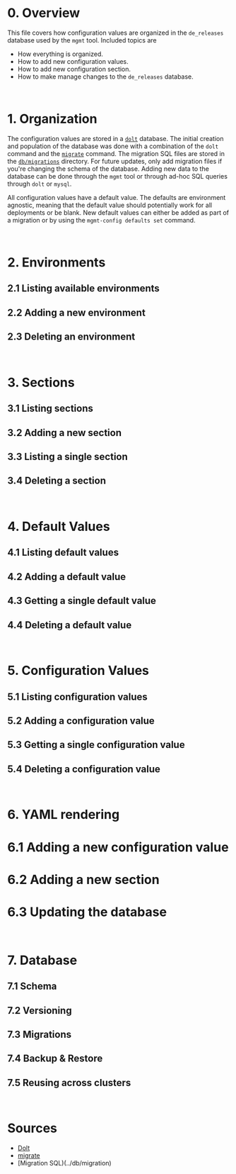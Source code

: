 # 0. Overview

This file covers how configuration values are organized in the `de_releases` database used by the `mgmt` tool. Included topics are
* How everything is organized.
* How to add new configuration values.
* How to add new configuration section.
* How to make manage changes to the `de_releases` database.

&nbsp;

# 1. Organization

The configuration values are stored in a [`dolt`](http://dolthub.com) database. The initial creation and population of the database was done with a combination of the `dolt` command and the [`migrate`](https://github.com/golang-migrate/migrate) command. The migration SQL files are stored in the [`db/migrations`](../db/migrations) directory. For future updates, only add migration files if you're changing the schema of the database. Adding new data to the database can be done through the `mgmt` tool or through ad-hoc SQL queries through `dolt` or `mysql`.

All configuration values have a default value. The defaults are environment agnostic, meaning that the default value should potentially work for all deployments or be blank. New default values can either be added as part of a migration or by using the `mgmt-config defaults set` command.

&nbsp;

# 2. Environments
## 2.1 Listing available environments
## 2.2 Adding a new environment
## 2.3 Deleting an environment

&nbsp;

# 3. Sections
## 3.1 Listing sections
## 3.2 Adding a new section
## 3.3 Listing a single section
## 3.4 Deleting a section

&nbsp;

# 4. Default Values
## 4.1 Listing default values
## 4.2 Adding a default value
## 4.3 Getting a single default value
## 4.4 Deleting a default value

&nbsp;

# 5. Configuration Values
## 5.1 Listing configuration values
## 5.2 Adding a configuration value
## 5.3 Getting a single configuration value
## 5.4 Deleting a configuration value

&nbsp;

# 6. YAML rendering
# 6.1 Adding a new configuration value
# 6.2 Adding a new section
# 6.3 Updating the database

&nbsp;

# 7. Database
## 7.1 Schema
## 7.2 Versioning
## 7.3 Migrations
## 7.4 Backup & Restore
## 7.5 Reusing across clusters

&nbsp;

# Sources
* [Dolt](https://dolthub.com)
* [migrate](https://github.com/golang-migrate/migrate)
* [Migration SQL)(../db/migration) 
